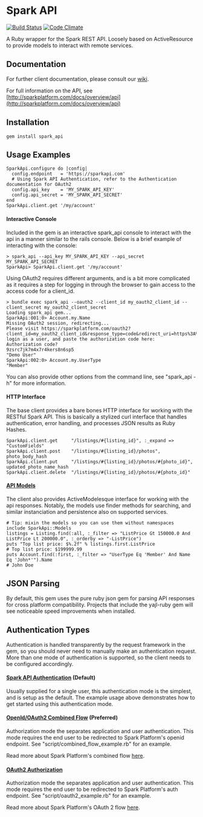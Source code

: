 Spark API
=====================
[![Build Status](https://travis-ci.org/sparkapi/spark_api.png?branch=master)](http://travis-ci.org/sparkapi/spark_api) [![Code Climate](https://codeclimate.com/badge.png)](https://codeclimate.com/github/sparkapi/spark_api)

A Ruby wrapper for the Spark REST API. Loosely based on ActiveResource to provide models to interact with remote services.


Documentation
-------------

For further client documentation, please consult our [wiki](/sparkapi/spark_api/wiki).

For full information on the API, see [http://sparkplatform.com/docs/overview/api](http://sparkplatform.com/docs/overview/api)


Installation
---------
    gem install spark_api

Usage Examples
------------------------
    SparkApi.configure do |config|
      config.endpoint   = 'https://sparkapi.com'
      # Using Spark API Authentication, refer to the Authentication documentation for OAuth2
      config.api_key    = 'MY_SPARK_API_KEY'
      config.api_secret = 'MY_SPARK_API_SECRET'
    end
    SparkApi.client.get '/my/account'


#### Interactive Console
Included in the gem is an interactive spark_api console to interact with the api in a manner similar to the rails console. Below is a brief example of interacting with the console:

    > spark_api --api_key MY_SPARK_API_KEY --api_secret MY_SPARK_API_SECRET
    SparkApi> SparkApi.client.get '/my/account'

Using OAuth2 requires different arguments, and is a bit more complicated as it requires a step for logging in through the browser to gain access to the access code for a client_id. 

    > bundle exec spark_api --oauth2 --client_id my_oauth2_client_id --client_secret my_oauth2_client_secret 
    Loading spark_api gem...
    SparkApi:001:0> Account.my.Name
    Missing OAuth2 session, redirecting...
    Please visit https://sparkplatform.com/oauth2?client_id=my_oauth2_client_id&response_type=code&redirect_uri=https%3A%2F%2Fsparkplatform.com%2Foauth2%2Fcallback, login as a user, and paste the authorization code here:
    Authorization code?
    9zsrc7jk7m4x7r4kers8n6sp5
    "Demo User"
    SparkApi:002:0> Account.my.UserType
    "Member"

You can also provide other options from the command line, see "spark_api -h" for more information.

#### HTTP Interface
The base client provides a bare bones HTTP interface for working with the RESTful Spark API. This is basically a stylized curl interface that handles authentication, error handling, and processes JSON results as Ruby Hashes.

    SparkApi.client.get     "/listings/#{listing_id}", :_expand => "CustomFields"
    SparkApi.client.post    "/listings/#{listing_id}/photos", photo_body_hash
    SparkApi.client.put     "/listings/#{listing_id}/photos/#{photo_id}", updated_photo_name_hash
    SparkApi.client.delete  "/listings/#{listing_id}/photos/#{photo_id}"

#### [API Models](/sparkapi/spark_api/wiki/API-Models)
The client also provides ActiveModelesque interface for working with the api responses. Notably, the models use finder methods for searching, and similar instanciation and persistence also on supported services.

    # Tip: mixin the models so you can use them without namespaces
    include SparkApi::Models
    listings = Listing.find(:all, :_filter => "ListPrice Gt 150000.0 And ListPrice Lt 200000.0", :_orderby => "-ListPrice")
    puts "Top list price: $%.2f" % listings.first.ListPrice
    # Top list price: $199999.99
    puts Account.find(:first, :_filter => "UserType Eq 'Member' And Name Eq 'John*'").Name
    # John Doe
    

JSON Parsing
--------------
By default, this gem uses the pure ruby json gem for parsing API responses for cross platform compatibility. Projects that include the yajl-ruby gem will see noticeable speed improvements when installed.


Authentication Types
--------------
Authentication is handled transparently by the request framework in the gem, so you should never need to manually make an authentication request.  More than one mode of authentication is supported, so the client needs to be configured accordingly.

#### [Spark API Authentication](/sparkapi/spark_api/wiki/Spark-Authentication) (Default)
Usually supplied for a single user, this authentication mode is the simplest, and is setup as the default.  The example usage above demonstrates how to get started using this authentication mode.

#### [OpenId/OAuth2 Combined Flow](/sparkapi/spark_api/wiki/Hybrid-Authentication) (Preferred)
Authorization mode the separates application and user authentication.  This mode requires the end user to be redirected to Spark Platform's openid endpoint.  See "script/combined_flow_example.rb" for an example.

Read more about Spark Platform's combined flow <a href="http://sparkplatform.com/docs/authentication/openid_oauth2_authentication">here</a>.

#### [OAuth2 Authorization](/sparkapi/spark_api/wiki/OAuth2-Only-Authentication)
Authorization mode the separates application and user authentication.  This mode requires the end user to be redirected to Spark Platform's auth endpoint.  See "script/oauth2_example.rb" for an example.

Read more about Spark Platform's OAuth 2 flow <a href="http://sparkplatform.com/docs/authentication/oauth2_authentication">here</a>.
